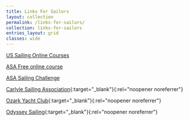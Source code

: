 ```yaml
---
title: Links For Sailors
layout: collection
permalink: /links-for-sailors/
collection: links-for-sailors
entries_layout: grid
classes: wide
---
```

[US Sailing Online Courses](https://www.ussailing.org/education/adult/first-sail/sailing-basics/) 

[ASA Free online course](https://asa.com/free-online-sailing-course/) 

[ASA Sailing Challenge](https://asa.com/sailing-challenge-app/)

[Carlyle Sailing Association](https://csa-sailing.org){:target="_blank"}{:rel="noopener noreferrer"}

[Ozark Yacht Club](https://ozarkyachtclub.com){:target="_blank"}{:rel="noopener noreferrer"} 

[Odyssey Sailing](https://www.odysseysailing.com){:target="_blank"}{:rel="noopener noreferrer"} 
